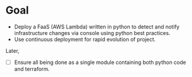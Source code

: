 Goal
====

- Deploy a FaaS (AWS Lambda) written in python to detect and notify infrastructure changes via console using python best practices.
- Use continuous deployment for rapid evolution of project. 

Later,

- [ ] Ensure all being done as a single module containing both python code and terraform.